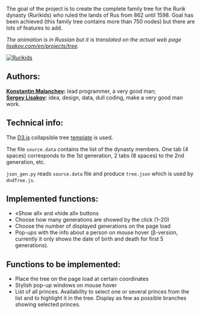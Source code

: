 The goal of the project is to create the complete family tree for the Rurik dynasty (Rurikids) who ruled the lands of Rus from 862 until 1598. Goal has been achieved (this family tree contains more than 750 nodes) but there are lots of features to add.

*The animation is in Russian but it is translated on the actual web page [lisakov.com/en/projects/tree](https://lisakov.com/en/projects/tree/).*

[![Rurikids](https://lisakov.com/animation/tree.gif)](https://lisakov.com/en/projects/tree/)


## Authors:

**[Konstantin Malanchev](http://homb.it):** lead programmer, a very good man;  
**[Sergey Lisakov](https://lisakov.com/en/about):** idea, design, data, dull coding, make a very good man work.

## Technical info:

The [D3.js](http://d3js.org/) collapsible tree [template](http://bl.ocks.org/robschmuecker/7880033) is used.

The file `source.data` contains the list of the dynasty members. One tab (4 spaces) corresponds to the 1st generation, 2 tabs (8 spaces) to the 2nd generation, etc.

`json_gen.py` reads `source.data` file and produce `tree.json` which is used by `dndTree.js`.

## Implemented functions:

- «Show all» and «hide all» buttons
- Choose how many generations are showed by the click (1–20)
- Choose the number of displayed generations on the page load
- Pop-ups with the info about a person on mouse hover (β-version, currently it only shows the date of birth and death for first 5 generations).

## Functions to be implemented:

- Place the tree on the page load at certain coordinates
- Stylish pop-up windows on mouse hover
- List of all princes. Availability to select one or several princes from the list and to highlight it in the tree. Display as few as possible branches showing selected princes.
